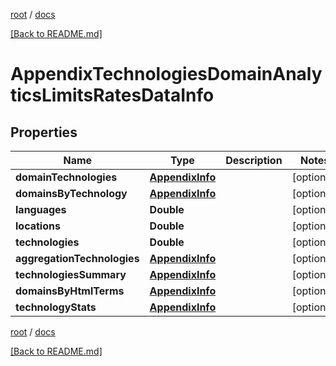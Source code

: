 [root](./../ "root") / [docs](./ "docs")

[[Back to README.md]](./../README.md "[Back to README.md]")

# AppendixTechnologiesDomainAnalyticsLimitsRatesDataInfo

## Properties

| Name | Type | Description | Notes |
|------------ | ------------- | ------------- | -------------|
|**domainTechnologies** | [**AppendixInfo**](AppendixInfo.md) |  |  [optional] |
|**domainsByTechnology** | [**AppendixInfo**](AppendixInfo.md) |  |  [optional] |
|**languages** | **Double** |  |  [optional] |
|**locations** | **Double** |  |  [optional] |
|**technologies** | **Double** |  |  [optional] |
|**aggregationTechnologies** | [**AppendixInfo**](AppendixInfo.md) |  |  [optional] |
|**technologiesSummary** | [**AppendixInfo**](AppendixInfo.md) |  |  [optional] |
|**domainsByHtmlTerms** | [**AppendixInfo**](AppendixInfo.md) |  |  [optional] |
|**technologyStats** | [**AppendixInfo**](AppendixInfo.md) |  |  [optional] |

[root](./../ "root") / [docs](./ "docs")

[[Back to README.md]](./../README.md "[Back to README.md]")